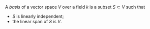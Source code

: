 A *basis* of a vector space $V$ over a field $k$ is a subset $S \subset V$ such that

- $S$ is linearly independent;
- the linear span of $S$ is $V$.
